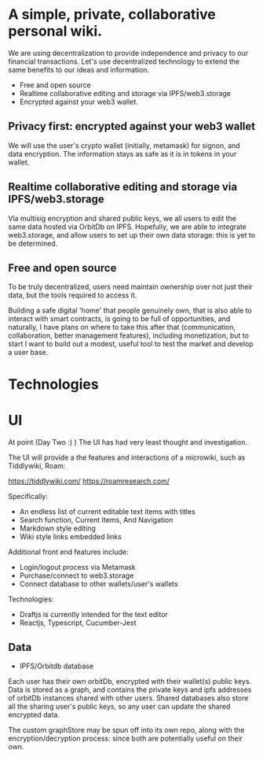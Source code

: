 # A simple, private, collaborative personal wiki.

We are using decentralization to provide independence and privacy to our financial transactions. Let's use decentralized technology to extend the same benefits to our ideas and information.

* Free and open source
* Realtime collaborative editing and storage via IPFS/web3.storage
* Encrypted against your web3 wallet.

## Privacy first: encrypted against your web3 wallet

We will use the user's crypto wallet (initially, metamask) for signon, and data encryption. The information stays as safe as it is in tokens in your wallet.

## Realtime collaborative editing and storage via IPFS/web3.storage

Via multisig encryption and shared public keys, we all users to edit the same data hosted via OrbitDb on IPFS. Hopefully, we are able to integrate web3.storage, and allow users to set up their own data storage: this is yet to be determined.

## Free and open source

To be truly decentralized, users need maintain ownership over not just their data, but the tools required to access it. 

Building a safe digital 'home' that people genuinely own, that is also able to interact with smart contracts, is going to be full of opportunities, and naturally, I have plans on where to take this after that (communication, collaboration, better management features), including monetization, but to start I want to build out a modest, useful tool to test the market and develop a user base. 

# Technologies

# UI

At point (Day Two :) ) The UI has had very least thought and investigation.

The UI will provide a the features and interactions of a microwiki, such as Tiddlywiki, Roam: 

https://tiddlywiki.com/
https://roamresearch.com/

Specifically: 

* An endless list of current editable text items with titles
* Search function, Current Items, And Navigation
* Markdown style editing
* Wiki style links embedded links

Additional front end features include: 

* Login/logout process via Metamask
* Purchase/connect to web3.storage
* Connect database to other wallets/user's wallets

Technologies:

* Draftjs is currently intended for the text editor
* Reactjs, Typescript, Cucumber-Jest

## Data

* IPFS/Orbitdb database

Each user has their own orbitDb, encrypted with their wallet(s) public keys. Data is stored as a graph, and contains the private keys and ipfs addresses of orbitDb instances shared with other users. Shared databases also store all the sharing user's public keys, so any user can update the shared encrypted data.

The custom graphStore may be spun off into its own repo, along with the encryption/decryption process: since both are potentially useful on their own.